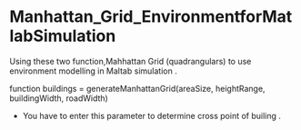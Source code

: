 # Manhattan_Grid_EnvironmentforMatlabSimulation

Using these two function,Mahhattan Grid (quadrangulars) to use environment modelling in Maltab simulation .

function buildings = generateManhattanGrid(areaSize, heightRange, buildingWidth, roadWidth)

* You have to enter this parameter to determine cross point of builing .





